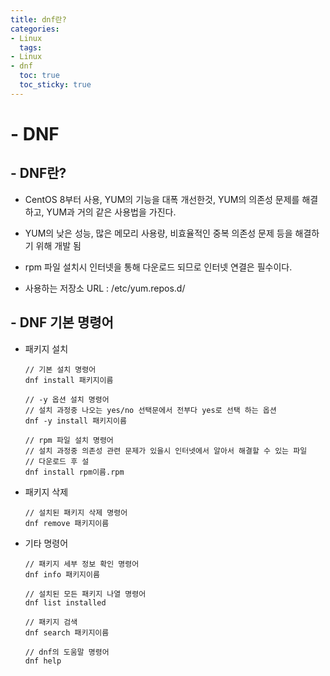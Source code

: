 ```yaml
---
title: dnf란?
categories:
- Linux
  tags:
- Linux
- dnf
  toc: true
  toc_sticky: true
---
```


# - DNF

## - DNF란?

- CentOS 8부터 사용, YUM의 기능을 대폭 개선한것, YUM의 의존성 문제를 해결하고, YUM과 거의 같은 사용법을 가진다.

- YUM의 낮은 성능, 많은 메모리 사용량, 비효율적인 중복 의존성 문제 등을 해결하기 위해 개발 됨

- rpm 파일 설치시 인터넷을 통해 다운로드 되므로 인터넷 연결은 필수이다.

- 사용하는 저장소 URL : /etc/yum.repos.d/



## - DNF 기본  명령어

- 패키지 설치
  
  ```
  // 기본 설치 명령어 
  dnf install 패키지이름
  
  // -y 옵션 설치 명령어 
  // 설치 과정중 나오는 yes/no 선택문에서 전부다 yes로 선택 하는 옵션
  dnf -y install 패키지이름 
  
  // rpm 파일 설치 명령어 
  // 설치 과정중 의존성 관련 문제가 있을시 인터넷에서 알아서 해결할 수 있는 파일 
  // 다운로드 후 설
  dnf install rpm이름.rpm 
  ```

- 패키지 삭제
  
  ```
  // 설치된 패키지 삭제 명령어 
  dnf remove 패키지이름 
  ```

- 기타 명령어
  
  ```
  // 패키지 세부 정보 확인 명령어
  dnf info 패키지이름
  
  // 설치된 모든 패키지 나열 명령어
  dnf list installed
  
  // 패키지 검색
  dnf search 패키지이름 
  
  // dnf의 도움말 명령어 
  dnf help
  ```
